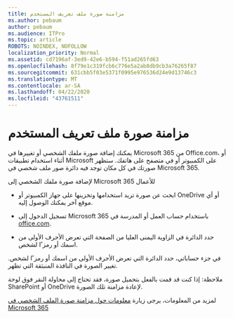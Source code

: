 ```yaml
---
title: مزامنة صورة ملف تعريف المستخدم
ms.author: pebaum
author: pebaum
ms.audience: ITPro
ms.topic: article
ROBOTS: NOINDEX, NOFOLLOW
localization_priority: Normal
ms.assetid: cd7196af-3ed9-42e6-b594-f51ad265fd63
ms.openlocfilehash: 8f79e1c319fcb6c776e5a2ab8db9cb3a76265f87
ms.sourcegitcommit: 631cbb5f03e5371f0995e976536d24e9d13746c3
ms.translationtype: MT
ms.contentlocale: ar-SA
ms.lasthandoff: 04/22/2020
ms.locfileid: "43761511"
---
```

# <a name="sync-a-users-profile-picture"></a>مزامنة صورة ملف تعريف المستخدم

يمكنك إضافة صورة ملفك الشخصي أو تغييرها في Microsoft 365 من Office.com، أو أثناء استخدام تطبيقات Microsoft على الكمبيوتر أو في متصفح على هاتفك. ستظهر صورتك في كل مكان توجد فيه دائرة صور ملف شخصي في Microsoft 365.

لإضافة صورة ملفك الشخصي إلى Microsoft 365 للأعمال

- ابحث عن صورة تريد استخدامها وتخزينها على جهاز الكمبيوتر أو OneDrive أو أي موقع آخر يمكنك الوصول إليه.

- تسجيل الدخول إلى Microsoft 365 باستخدام حساب العمل أو المدرسة في [office.com](https://www.office.com).

- حدد الدائرة في الزاوية اليمنى العليا من الصفحة التي تعرض الأحرف الأولى من اسمك أو رمز ًا لشخص.

في جزء حساباتي، حدد الدائرة التي تعرض الأحرف الأولى من اسمك أو رمز ًا لشخص. تغيير الصورة في النافذة المنبثقة التي تظهر.

ملاحظة: إذا كنت قد قمت بالفعل بتحميل صورة، فقد تحتاج إلى محاولة النقر فوق لوحة SharePoint أو OneDrive لإعادة مزامنة تلك الصورة.

لمزيد من المعلومات، يرجى زيارة [معلومات حول مزامنة صورة الملف الشخصي في Microsoft 365](https://support.office.com/article/information-about-profile-picture-synchronization-in-office-365-20594d76-d054-4af4-a660-401133e3d48a)

